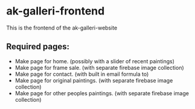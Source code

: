 # ak-galleri-frontend
This is the frontend of the ak-galleri-website

## Required pages:
- Make page for home. (possibly with a slider of recent paintings)
- Make page for frame sale. (with separate firebase image collection)
- Make page for contact. (with built in email formula to)
- Make page for original paintings. (with separate firebase image collection)
- Make page for other peoples paintings. (with separate firebase image collection)